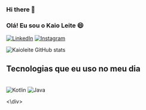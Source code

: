 ### Hi there 👋
### Olá! Eu sou o Kaio Leite 😄

[![LinkedIn](https://img.shields.io/badge/LinkedIn-0077B5?style=for-the-badge&logo=linkedin&logoColor=white)](https://www.linkedin.com/in/kaioleite/)
[![Instagram](https://img.shields.io/badge/Instagram-E4405F?style=for-the-badge&logo=instagram&logoColor=white)](https://www.instagram.com/dev.kaio/)

![Kaioleite GitHub stats](https://github-readme-stats.vercel.app/api?username=Kaioleite&show_icons=true&theme=tokyonight)

## Tecnologias que eu uso no meu dia
 
 <div style="display_block"><br/>
  <img align="center" alt="Kotlin" src="https://img.shields.io/badge/Kotlin-0095D5?&style=for-the-badge&logo=kotlin&logoColor=white"/>
  <img align="center" alt="Java" src="https://img.shields.io/badge/Java-ED8B00?style=for-the-badge&logo=java&logoColor=white"/>
  
  <\div>


